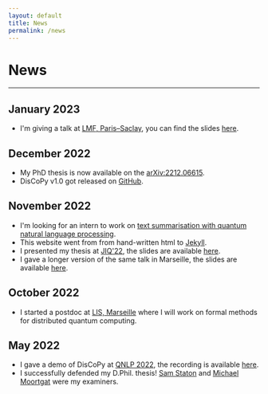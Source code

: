 ```yaml
---
layout: default
title: News
permalink: /news
---
```


# News

---

## January 2023

* I'm giving a talk at [LMF, Paris–Saclay](https://lmf.cnrs.fr/Seminar/Toumi23), you can find the slides [here](slides/23-01-10-frobenius-protocols.html).

## December 2022

* My PhD thesis is now available on the [arXiv:2212.06615](https://arxiv.org/abs/2212.06615).
* DisCoPy v1.0 got released on [GitHub](https://github.com/discopy/discopy).

## November 2022

* I'm looking for an intern to work on [text summarisation with quantum natural language processing](jobs/22-11-16-qnlp-summarisation).
* This website went from from hand-written html to [Jekyll](https://jekyllrb.com/).
* I presented my thesis at [JIQ'22](https://qi.lip6.fr/jiq22/), the slides are available [here](slides/22-11-15-CT-for-QNLP.html).
* I gave a longer version of the same talk in Marseille, the slides are available [here](slides/22-11-29-CT-for-QNLP.html).

## October 2022

* I started a postdoc at [LIS, Marseille](https://www.lis-lab.fr/) where I will work on formal methods for distributed quantum computing.

## May 2022

* I gave a demo of DisCoPy at [QNLP 2022](https://qnlp.cambridgequantum.com/conf2022/), the recording is available [here](https://www.youtube.com/watch?v=P7nZHX0xhAI).
* I successfully defended my D.Phil. thesis! [Sam Staton](https://www.cs.ox.ac.uk/people/samuel.staton/main.html) and [Michael Moortgat](https://www.uu.nl/medewerkers/MJMoortgat) were my examiners.
